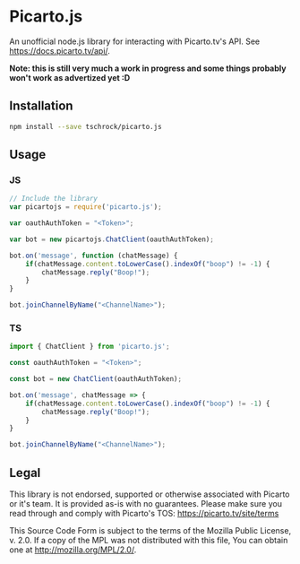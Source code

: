 Picarto.js
==========
An unofficial node.js library for interacting with Picarto.tv's API. See https://docs.picarto.tv/api/.

**Note: this is still very much a work in progress and some things probably won't work as advertized yet :D**
 

## Installation

```sh
npm install --save tschrock/picarto.js
```

## Usage
### JS
```js
// Include the library
var picartojs = require('picarto.js');

var oauthAuthToken = "<Token>";

var bot = new picartojs.ChatClient(oauthAuthToken);

bot.on('message', function (chatMessage) {
    if(chatMessage.content.toLowerCase().indexOf("boop") != -1) {
        chatMessage.reply("Boop!");
    }
}

bot.joinChannelByName("<ChannelName>");
```

### TS
```ts
import { ChatClient } from 'picarto.js';

const oauthAuthToken = "<Token>";

const bot = new ChatClient(oauthAuthToken);

bot.on('message', chatMessage => {
    if(chatMessage.content.toLowerCase().indexOf("boop") != -1) {
        chatMessage.reply("Boop!");
    }
}

bot.joinChannelByName("<ChannelName>");
```

## Legal
This library is not endorsed, supported or otherwise associated with
Picarto or it's team. It is provided as-is with no guarantees. Please
make sure you read through and comply with Picarto's TOS: 
<https://picarto.tv/site/terms>

This Source Code Form is subject to the terms of the Mozilla Public
License, v. 2.0. If a copy of the MPL was not distributed with this
file, You can obtain one at <http://mozilla.org/MPL/2.0/>.

